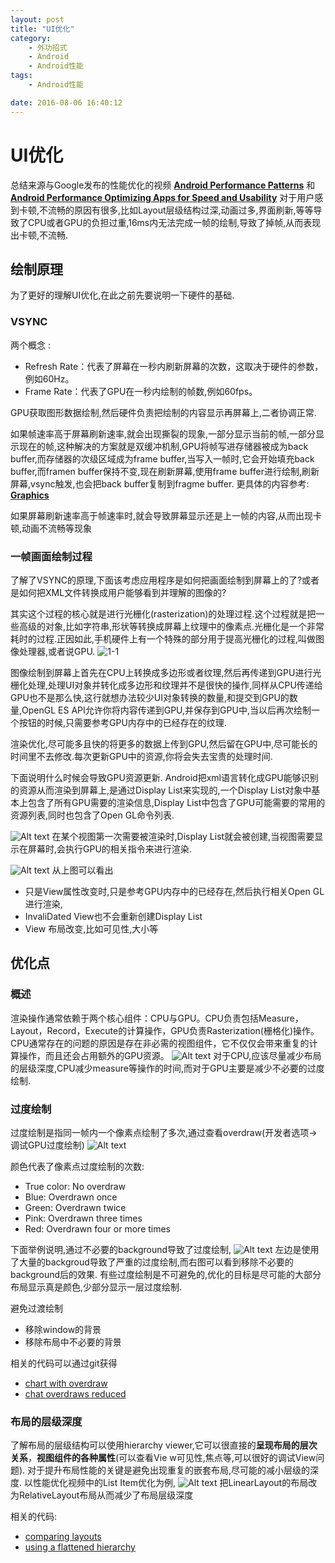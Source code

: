 ```yaml
---
layout: post
title: "UI优化"
category: 
	- 外功招式
	- Android
	- Android性能
tags: 
	- Android性能

date: 2016-08-06 16:40:12
---
```


# UI优化
总结来源与Google发布的性能优化的视频 **[Android Performance Patterns](https://www.youtube.com/playlist?list=PLWz5rJ2EKKc9CBxr3BVjPTPoDPLdPIFCE)** 和   **[Android Performance Optimizing Apps for Speed and Usability](https://www.udacity.com/course/android-performance--ud825)**
对于用户感到卡顿,不流畅的原因有很多,比如Layout层级结构过深,动画过多,界面刷新,等等导致了CPU或者GPU的负担过重,16ms内无法完成一帧的绘制,导致了掉帧,从而表现出卡顿,不流畅.

## 绘制原理
为了更好的理解UI优化,在此之前先要说明一下硬件的基础.

### VSYNC
两个概念 :

- Refresh Rate：代表了屏幕在一秒内刷新屏幕的次数，这取决于硬件的参数，例如60Hz。
- Frame Rate：代表了GPU在一秒内绘制的帧数,例如60fps。

GPU获取图形数据绘制,然后硬件负责把绘制的内容显示再屏幕上,二者协调正常.

如果帧速率高于屏幕刷新速率,就会出现撕裂的现象,一部分显示当前的帧,一部分显示现在的帧,这种解决的方案就是双缓冲机制,GPU将帧写进存储器被成为back buffer,而存储器的次级区域成为frame buffer,当写入一帧时,它会开始填充back buffer,而framen buffer保持不变,现在刷新屏幕,使用frame buffer进行绘制,刷新屏幕,vsync触发,也会把back buffer复制到fragme buffer.
更具体的内容参考: **[Graphics](http://source.android.com/devices/graphics/index.html)**

如果屏幕刷新速率高于帧速率时,就会导致屏幕显示还是上一帧的内容,从而出现卡顿,动画不流畅等现象

### 一帧画面绘制过程
   了解了VSYNC的原理,下面该考虑应用程序是如何把画面绘制到屏幕上的了?或者是如何把XML文件转换成用户能够看到并理解的图像的?

  其实这个过程的核心就是进行光栅化(rasterization)的处理过程.这个过程就是把一些高级的对象,比如字符串,形状等转换成屏幕上纹理中的像素点.光栅化是一个非常耗时的过程.正因如此,手机硬件上有一个特殊的部分用于提高光栅化的过程,叫做图像处理器,或者说GPU.
  ![1-1](https://raw.githubusercontent.com/wangfei1991/wangfei1991.github.com_raw_important/master/android%E7%95%8C%E9%9D%A2%E6%98%BE%E7%A4%BA%E6%8A%BD%E8%B1%A1%E5%9B%BE.png )

图像绘制到屏幕上首先在CPU上转换成多边形或者纹理,然后再传递到GPU进行光栅化处理,处理UI对象并转化成多边形和纹理并不是很快的操作,同样从CPU传递给GPU也不是那么快,这行就想办法较少UI对象转换的数量,和提交到GPU的数量,OpenGL ES API允许你将内容传递到GPU,并保存到GPU中,当以后再次绘制一个按钮的时候,只需要参考GPU内存中的已经存在的纹理.

 渲染优化,尽可能多且快的将更多的数据上传到GPU,然后留在GPU中,尽可能长的时间里不去修改.每次更新GPU中的资源,你将会失去宝贵的处理时间.

 下面说明什么时候会导致GPU资源更新.
 Android把xml语言转化成GPU能够识别的资源从而渲染到屏幕上,是通过Display List来实现的,一个Display List对象中基本上包含了所有GPU需要的渲染信息,Display List中包含了GPU可能需要的常用的资源列表,同时也包含了Open GL命令列表.

 ![Alt text](https://raw.githubusercontent.com/wangfei1991/wangfei1991.github.com_raw_important/master/displayList%E5%88%9B%E5%BB%BA%E8%BF%87%E7%A8%8B.png)
在某个视图第一次需要被渲染时,Display List就会被创建,当视图需要显示在屏幕时,会执行GPU的相关指令来进行渲染.

![Alt text](https://raw.githubusercontent.com/wangfei1991/wangfei1991.github.com_raw_important/master/layout%E6%B8%B2%E6%9F%93%E8%BF%87%E7%A8%8B.png)
从上图可以看出
- 只是View属性改变时,只是参考GPU内存中的已经存在,然后执行相关Open GL进行渲染,
- InvaliDated View也不会重新创建Display List
- View 布局改变,比如可见性,大小等

## 优化点

### 概述
渲染操作通常依赖于两个核心组件：CPU与GPU。CPU负责包括Measure，Layout，Record，Execute的计算操作，GPU负责Rasterization(栅格化)操作。CPU通常存在的问题的原因是存在非必需的视图组件，它不仅仅会带来重复的计算操作，而且还会占用额外的GPU资源。
![Alt text](https://raw.githubusercontent.com/wangfei1991/wangfei1991.github.com_raw_important/master/android_performance_course_render_problems.jpg)
对于CPU,应该尽量减少布局的层级深度,CPU减少measure等操作的时间,而对于GPU主要是减少不必要的过度绘制.

### 过度绘制
过度绘制是指同一帧内一个像素点绘制了多次,通过查看overdraw(开发者选项-> 调试GPU过度绘制)
![Alt text](https://raw.githubusercontent.com/wangfei1991/wangfei1991.github.com_raw_important/master/overdraw.png)

颜色代表了像素点过度绘制的次数:

- True color: No overdraw
- Blue: Overdrawn once
- Green: Overdrawn twice
- Pink: Overdrawn three times
- Red: Overdrawn four or more times

下面举例说明,通过不必要的background导致了过度绘制,
![Alt text](https://raw.githubusercontent.com/wangfei1991/wangfei1991.github.com_raw_important/master/overdraw_example.png)
左边是使用了大量的backgroud导致了严重的过度绘制,而右图可以看到移除不必要的background后的效果.
有些过度绘制是不可避免的,优化的目标是尽可能的大部分布局显示真是颜色,少部分显示一层过度绘制.

避免过渡绘制

- 移除window的背景
- 移除布局中不必要的背景

相关的代码可以通过git获得

- [chart with overdraw](https://github.com/udacity/ud825-render/tree/1.11_chat_with_overdraws)
- [ chat overdraws reduced](https://github.com/udacity/ud825-render/tree/1.12_chat_overdraws_reduced)

### 布局的层级深度
了解布局的层级结构可以使用hierarchy viewer,它可以很直接的**呈现布局的层次关系**，**视图组件的各种属性**(可以查看Vie
w可见性,焦点等,可以很好的调试View问题).
对于提升布局性能的关键是避免出现重复的嵌套布局,尽可能的减小层级的深度.
以性能优化视频中的List Item优化为例,
![Alt text](https://raw.githubusercontent.com/wangfei1991/wangfei1991.github.com_raw_important/master/%E5%87%8F%E5%B0%91%E5%B1%82%E7%BA%A7%E7%BB%93%E6%9E%84.png)
把LinearLayout的布局改为RelativeLayout布局从而减少了布局层级深度

相关的代码:

- [comparing layouts](https://github.com/udacity/ud825-render/tree/1.31_comparing_layouts)
- [using a flattened hierarchy](https://github.com/udacity/ud825-render/tree/1.32_using_a_flattened_hierarchy)

